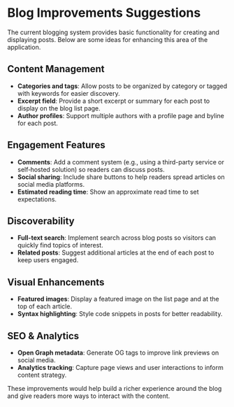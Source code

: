 # Blog Improvements Suggestions

The current blogging system provides basic functionality for creating and displaying posts. Below are some ideas for enhancing this area of the application.

## Content Management
- **Categories and tags**: Allow posts to be organized by category or tagged with keywords for easier discovery.
- **Excerpt field**: Provide a short excerpt or summary for each post to display on the blog list page.
- **Author profiles**: Support multiple authors with a profile page and byline for each post.

## Engagement Features
- **Comments**: Add a comment system (e.g., using a third-party service or self‑hosted solution) so readers can discuss posts.
- **Social sharing**: Include share buttons to help readers spread articles on social media platforms.
- **Estimated reading time**: Show an approximate read time to set expectations.

## Discoverability
- **Full-text search**: Implement search across blog posts so visitors can quickly find topics of interest.
- **Related posts**: Suggest additional articles at the end of each post to keep users engaged.

## Visual Enhancements
- **Featured images**: Display a featured image on the list page and at the top of each article.
- **Syntax highlighting**: Style code snippets in posts for better readability.

## SEO & Analytics
- **Open Graph metadata**: Generate OG tags to improve link previews on social media.
- **Analytics tracking**: Capture page views and user interactions to inform content strategy.

These improvements would help build a richer experience around the blog and give readers more ways to interact with the content.
